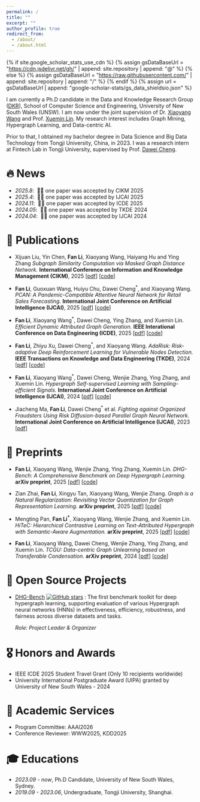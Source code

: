 ```yaml
---
permalink: /
title: ""
excerpt: ""
author_profile: true
redirect_from: 
  - /about/
  - /about.html
---
```


{% if site.google_scholar_stats_use_cdn %}
{% assign gsDataBaseUrl = "https://cdn.jsdelivr.net/gh/" | append: site.repository | append: "@" %}
{% else %}
{% assign gsDataBaseUrl = "https://raw.githubusercontent.com/" | append: site.repository | append: "/" %}
{% endif %}
{% assign url = gsDataBaseUrl | append: "google-scholar-stats/gs_data_shieldsio.json" %}

<span class='anchor' id='about-me'></span>

I am currently a Ph.D candidate in the Data and Knowledge Research Group ([DKR](https://unswdb.github.io/index.html)), School of Computer Science and Engineering, University of New South Wales (UNSW). I am now under the joint supervision of Dr. [Xiaoyang Wang](https://research.unsw.edu.au/people/dr-xiaoyang-wang) and Prof. [Xuemin Lin](https://itf.sjtu.edu.cn/enshow-275-42.html). My research interest includes Graph Mining, Hypergraph Learning, and Data-centric AI. 

Prior to that, I obtained my bachelor degree in Data Science and Big Data Technology from Tongji University, China, in 2023. I was a research intern at Fintech Lab in Tongji University, supervised by Prof. [Dawei Cheng](http://cs1.tongji.edu.cn/~dawei/).

<!--
I have published more than 100 papers at the top international AI conferences with total <a href='https://scholar.google.com/citations?user=DhtAFkwAAAAJ'>google scholar citations <strong><span id='total_cit'>260000+</span></strong></a> (You can also use google scholar badge <a href='https://scholar.google.com/citations?user=DhtAFkwAAAAJ'><img src="https://img.shields.io/endpoint?url={{ url | url_encode }}&logo=Google%20Scholar&labelColor=f6f6f6&color=9cf&style=flat&label=citations"></a>).
-->

# 🔥 News
- *2025.8*: &nbsp;🎉🎉 one paper was accepted by CIKM 2025 
- *2025.4*: &nbsp;🎉🎉 one paper was accepted by IJCAI 2025 
- *2024.11*: &nbsp;🎉🎉 one paper was accepted by ICDE 2025 
- *2024.05*: &nbsp;🎉🎉 one paper was accepted by TKDE 2024 
- *2024.04*: &nbsp;🎉🎉 one paper was accepted by IJCAI 2024

# 📝 Publications 

<!--
<div class='paper-box'><div class='paper-box-image'><div><div class="badge">CVPR 2016</div><img src='images/500x300.png' alt="sym" width="100%"></div></div>
<div class='paper-box-text' markdown="1">

[Deep Residual Learning for Image Recognition](https://openaccess.thecvf.com/content_cvpr_2016/papers/He_Deep_Residual_Learning_CVPR_2016_paper.pdf)

**Kaiming He**, Xiangyu Zhang, Shaoqing Ren, Jian Sun

[**Project**](https://scholar.google.com/citations?view_op=view_citation&hl=zh-CN&user=DhtAFkwAAAAJ&citation_for_view=DhtAFkwAAAAJ:ALROH1vI_8AC) <strong><span class='show_paper_citations' data='DhtAFkwAAAAJ:ALROH1vI_8AC'></span></strong>
- Lorem ipsum dolor sit amet, consectetur adipiscing elit. Vivamus ornare aliquet ipsum, ac tempus justo dapibus sit amet. 
</div>
</div>
-->

<!--
- [Lorem ipsum dolor sit amet, consectetur adipiscing elit. Vivamus ornare aliquet ipsum, ac tempus justo dapibus sit amet](https://github.com), A, B, C, **CVPR 2020**
-->
- Xijuan Liu, Yin Chen, **Fan Li**, Xiaoyang Wang, Haiyang Hu and Ying Zhang *Subgraph Similarity Computation via Masked Graph Distance Network.* **International Conference on Information and Knowledge Management (CIKM)**, 2025 [[pdf]()] [[code]()]

- **Fan Li**, Guoxuan Wang, Huiyu Chu, Dawei Cheng<sup>\*</sup>, and Xiaoyang Wang. *PCAN: A Pandemic-Compatible Attentive Neural Network for Retail Sales Forecasting.* **International Joint Conference on Artificial Intelligence (IJCAI)**, 2025 [[pdf]()] [[code](https://github.com/Coco-Hut/PCAN)]

- **Fan Li**, Xiaoyang Wang<sup>\*</sup>, Dawei Cheng, Ying Zhang, and Xuemin Lin. *Efficient Dynamic Attributed Graph Generation.* **IEEE Interational Conference on Data Engineering (ICDE)**, 2025 [[pdf](https://arxiv.org/abs/2412.08810)] [[code](https://github.com/Coco-Hut/VRDAG)]

- **Fan Li**, Zhiyu Xu, Dawei Cheng<sup>\*</sup>, and Xiaoyang Wang. *AdaRisk: Risk-adaptive Deep Reinforcement Learning for Vulnerable Nodes Detection.* **IEEE Transactions on Knowledge and Data Engineering (TKDE)**, 2024 [[pdf](https://ieeexplore.ieee.org/document/10549866/footnotes#footnotes)] [[code](https://github.com/Coco-Hut/AdaRisk-TKDE)]
 
- **Fan Li**, Xiaoyang Wang<sup>\*</sup>, Dawei Cheng, Wenjie Zhang, Ying Zhang, and Xuemin Lin. *Hypergraph Self-supervised Learning with Sampling-efficient Signals.* **International Joint Conference on Artificial  Intelligence (IJCAI)**, 2024 [[pdf](https://www.ijcai.org/proceedings/2024/486)] [[code](https://github.com/Coco-Hut/SE-HSSL)]

- Jiacheng Ma, **Fan Li**, Dawei Cheng<sup>\*</sup> et al. *Fighting against Organized Fraudsters Using Risk Diffusion-based Parallel Graph Neural Network.* **International Joint Conference on Artificial  Intelligence (IJCAI)**, 2023 [[pdf](https://www.ijcai.org/proceedings/2023/0681.pdf)]

# 📄 Preprints

- **Fan Li**, Xiaoyang Wang, Wenjie Zhang, Ying Zhang, Xuemin Lin. *DHG-Bench: A Comprehensive Benchmark on Deep Hypergraph Learning.* **arXiv preprint**, 2025 [[pdf](https://arxiv.org/abs/2508.12244)] [[code](https://github.com/Coco-Hut/DHG-Bench)]

- Zian Zhai, **Fan Li**, Xingyu Tan, Xiaoyang Wang, Wenjie Zhang. *Graph is a Natural Regularization: Revisiting Vector Quantization for Graph Representation Learning.* **arXiv preprint**, 2025 [[pdf](https://arxiv.org/abs/2508.06588)] [[code]()]

- Mengting Pan, **Fan Li<sup>\*</sup>**, Xiaoyang Wang, Wenjie Zhang, and Xuemin Lin. *HiTeC: Hierarchical Contrastive Learning on Text-Attributed Hypergraph with Semantic-Aware Augmentation.* **arXiv preprint**, 2025 [[pdf](https://arxiv.org/pdf/2508.03104)] [[code]()]

- **Fan Li**, Xiaoyang Wang, Dawei Cheng, Wenjie Zhang, Ying Zhang, and Xuemin Lin. *TCGU: Data-centric Graph Unlearning based on Transferable Condensation.* **arXiv preprint**, 2024 [[pdf](https://arxiv.org/pdf/2410.06480)] [[code](https://github.com/Coco-Hut/TCGU)]

# 🔬 Open Source Projects

- [DHG-Bench](https://github.com/Coco-Hut/DHG-Bench)  [![GitHub stars](https://img.shields.io/github/stars/yourname/DHG-Bench?style=social)](https://github.com/Coco-Hut/DHG-Bench) : The first benchmark toolkit for deep hypergraph learning, supporting evaluation of various Hypergraph neural networks (HNNs) in effectiveness, efficiency, robustness, and fairness across diverse datasets and tasks.

  *Role: Project Leader & Organizer*  

# 🎖 Honors and Awards
- IEEE ICDE 2025 Student Travel Grant (Only 10 recipients worldwide)
- University International Postgraduate Award (UIPA) granted by University of New South Wales - 2024

# 📖 Academic Services

- Program Committee: AAAI2026
- Conference Reviewer: WWW2025, KDD2025

# 🎓 Educations
- *2023.09 - now*, Ph.D Candidate, University of New South Wales, Sydney. 
- *2019.09 - 2023.06*, Undergraduate, Tongji University, Shanghai.

<!--
# 💬 Invited Talks
- *2021.06*, Lorem ipsum dolor sit amet, consectetur adipiscing elit. Vivamus ornare aliquet ipsum, ac tempus justo dapibus sit amet. 
- *2021.03*, Lorem ipsum dolor sit amet, consectetur adipiscing elit. Vivamus ornare aliquet ipsum, ac tempus justo dapibus sit amet.  \| [\[video\]](https://github.com/)

# 💻 Internships
- *2019.05 - 2020.02*, [Lorem](https://github.com/), China.
-->